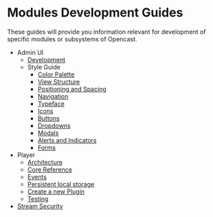 Modules Development Guides
==========================

These guides will provide you information relevant for development of specific modules
or subsystems of Opencast.

- Admin UI
  - [Development](admin-ui/development.md)
  <!--    - [Sass](admin-ui/sass.md) -->
  - Style Guide
    - [Color Palette](admin-ui/style/color-palette.md)
    - [View Structure](admin-ui/style/view-structure.md)
    - [Positioning and Spacing](admin-ui/style/spacing.md)        
    - [Navigation](admin-ui/style/navigation.md)
    - [Typeface](admin-ui/style/typeface.md)
    - [Icons](admin-ui/style/icons.md)
    - [Buttons](admin-ui/style/buttons.md)
    - [Dropdowns](admin-ui/style/dropdowns.md)
    - [Modals](admin-ui/style/modals.md)
    - [Alerts and Indicators](admin-ui/style/alerts-indicators.md)
    - [Forms](admin-ui/style/forms.md)
- Player
  - [Architecture](player/architecture.md)
  - [Core Reference](player/core.reference.md)
  - [Events](player/events.md)
  - [Persistent local storage](player/storage.md)
  - [Create a new Plugin](player/plugin.development.md)
  - [Testing](player/testing.md)
- [Stream Security](stream-security.md)
